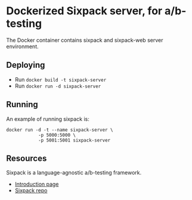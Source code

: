 # Dockerized Sixpack server, for a/b-testing

The Docker container contains sixpack and sixpack-web server environment.

## Deploying

* Run `docker build -t sixpack-server`
* Run `docker run -d sixpack-server`

## Running

An example of running sixpack is:

    docker run -d -t --name sixpack-server \
                -p 5000:5000 \
                -p 5001:5001 sixpack-server

## Resources

Sixpack is a language-agnostic a/b-testing framework.

* [Introduction page](http://sixpack.seatgeek.com)
* [Sixpack repo](https://github.com/seatgeek/sixpack)


